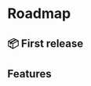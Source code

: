 # Roadmap

## 📦 First release

<CheckBox 
    :checked="true"
    text="🚀 Day function"
/>
<CheckBox
    v-bind:checked="true"
    text="🌟 'start' cli command"
/>
<CheckBox
    v-bind:checked="true"
    text="🔧 Config file"
/>
<CheckBox
    v-bind:checked="true"
    text="📜 Package documentation"
/>
<CheckBox
    v-bind:checked="true"
    text="🏷 Release v0.1.0"
/>

## Features

<CheckBox
    v-bind:checked="false"
    text="📝 Autogenerated Readmes"
/>
<CheckBox
    v-bind:checked="false"
    text="❓❓❓"
/>
